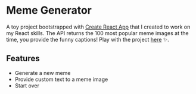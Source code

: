 # Meme Generator

A toy project bootstrapped with [Create React App](https://github.com/facebook/create-react-app) that I created to work on my React skills. The API returns the 100 most popular meme images at the time, you provide the funny captions! Play with the project [here](https://kate2797.github.io/meme-generator-react/) ✨.

## Features
* Generate a new meme
* Provide custom text to a meme image
* Start over
